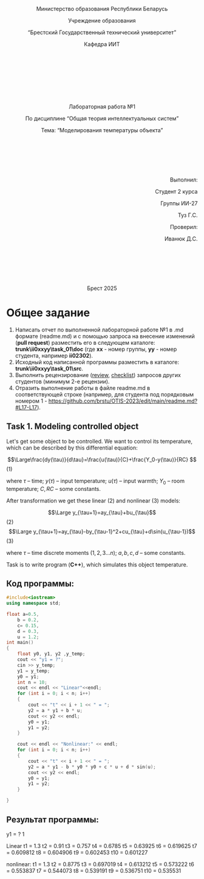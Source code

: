 <p align="center"> Министерство образования Республики Беларусь</p>
<p align="center">Учреждение образования</p>
<p align="center">“Брестский Государственный технический университет”</p>
<p align="center">Кафедра ИИТ</p>
<br><br><br><br><br><br><br>
<p align="center">Лабораторная работа №1</p>
<p align="center">По дисциплине “Общая теория интеллектуальных систем”</p>
<p align="center">Тема: “Моделирования температуры объекта”</p>
<br><br><br><br><br>
<p align="right">Выполнил:</p>
<p align="right">Студент 2 курса</p>
<p align="right">Группы ИИ-27</p>
<p align="right">Туз Г.С.</p>
<p align="right">Проверил:</p>
<p align="right">Иванюк Д.С.</p>
<br><br><br><br><br>
<p align="center">Брест 2025</p>

# Общее задание #
1. Написать отчет по выполненной лабораторной работе №1 в .md формате (readme.md) и с помощью запроса на внесение изменений (**pull request**) разместить его в следующем каталоге: **trunk\ii0xxyy\task_01\doc** (где **xx** - номер группы, **yy** - номер студента, например **ii02302**).
2. Исходный код написанной программы разместить в каталоге: **trunk\ii0xxyy\task_01\src**.
3. Выполнить рецензирование ([review](https://linearb.io/blog/code-review-on-github), [checklist](https://linearb.io/blog/code-review-checklist)) запросов других студентов (минимум 2-е рецензии).
4. Отразить выполнение работы в файле readme.md в соответствующей строке (например, для студента под порядковым номером 1 - https://github.com/brstu/OTIS-2023/edit/main/readme.md?#L17-L17).

## Task 1. Modeling controlled object ##
Let's get some object to be controlled. We want to control its temperature, which can be described by this differential equation:

$$\Large\frac{dy(\tau)}{d\tau}=\frac{u(\tau)}{C}+\frac{Y_0-y(\tau)}{RC} $$ (1)

where $\tau$ – time; $y(\tau)$ – input temperature; $u(\tau)$ – input warmth; $Y_0$ – room temperature; $C,RC$ – some constants.

After transformation we get these linear (2) and nonlinear (3) models:

$$\Large y_{\tau+1}=ay_{\tau}+bu_{\tau}$$ (2)
$$\Large y_{\tau+1}=ay_{\tau}-by_{\tau-1}^2+cu_{\tau}+d\sin(u_{\tau-1})$$ (3)

where $\tau$ – time discrete moments ($1,2,3{\dots}n$); $a,b,c,d$ – some constants.

Task is to write program (**С++**), which simulates this object temperature.


## Код программы:
```C++
#include<iostream>
using namespace std;

float a=0.5,
	b = 0.2,
	c= 0.15,
	d = 0.3,
	u = 1.2;
int main()
{
	float y0, y1, y2 ,y_temp;
	cout << "y1 = ?";
	cin >> y_temp;
	y1 = y_temp;
	y0 = y1;
	int n = 10;
	cout << endl << "Linear"<<endl;
	for (int i = 0; i < n; i++)
	{
		cout << "t" << i + 1 << " = ";
		y2 = a * y1 + b * u;
		cout << y2 << endl;
		y0 = y1;
		y1 = y2;
	}

	cout << endl << "Nonlinear:" << endl;
	for (int i = 0; i < n; i++)
	{
		cout << "t" << i + 1 << " = ";
		y2 = a * y1 - b * y0 * y0 + c * u + d * sin(u);
		cout << y2 << endl;
		y0 = y1;
		y1 = y2;
	}

}

```

## Результат программы:
y1 = ?
1

Linear
t1 = 1.3
t2 = 0.91
t3 = 0.757
t4 = 0.6785
t5 = 0.63925
t6 = 0.619625
t7 = 0.609812
t8 = 0.604906
t9 = 0.602453
t10 = 0.601227

nonlinear:
t1 = 1.3
t2 = 0.8775
t3 = 0.697019
t4 = 0.613212
t5 = 0.573222
t6 = 0.553837
t7 = 0.544073
t8 = 0.539191
t9 = 0.536751
t10 = 0.535531
